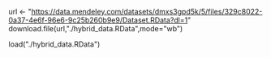 

url <- "https://data.mendeley.com/datasets/dmxs3gpd5k/5/files/329c8022-0a37-4e6f-96e6-9c25b260b9e9/Dataset.RData?dl=1"
download.file(url,"./hybrid_data.RData",mode="wb")

load("./hybrid_data.RData")